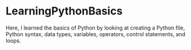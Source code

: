 # LearningPythonBasics
Here, I learned the basics of Python by looking at creating a Python file, Python syntax, data types,  variables, operators, control statements, and loops.
